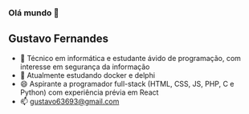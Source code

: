 ### Olá mundo 👋

## Gustavo Fernandes

- 🔭 Técnico em informática e estudante ávido de programação, com interesse em segurança da informação
- 🌱 Atualmente estudando docker e delphi
- 😄 Aspirante a programador full-stack (HTML, CSS, JS, PHP, C e Python) com experiência prévia em React
- 📫 gustavo63693@gmail.com
